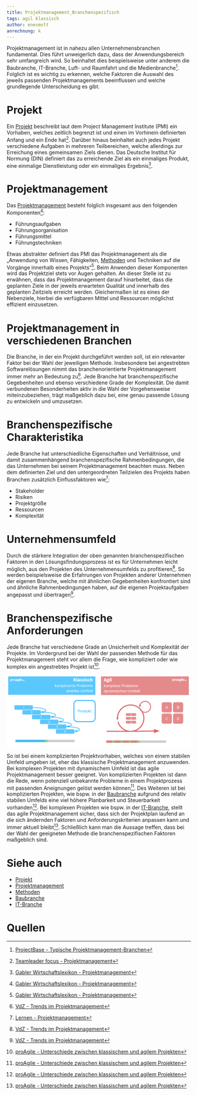 ```yaml
---
title: Projektmanagement_Branchenspezifisch
tags: agil klassisch
author: enesmvlt
anrechnung: k
---
```


Projektmanagement ist in nahezu allen Unternehmensbranchen fundamental. Dies führt unweigerlich dazu, dass der Anwendungsbereich sehr umfangreich wird. So beinhaltet dies beispielsweise unter anderem die Baubranche, IT-Branche, Luft- und Raumfahrt und die Medienbranche[^1].  Folglich ist es wichtig zu erkennen, welche Faktoren die Auswahl des jeweils passenden Projektmanagements beeinflussen und welche grundlegende Unterscheidung es gibt.

# Projekt
Ein [Projekt](Projekt.md) beschreibt laut dem Project Management Institute (PMI) ein Vorhaben, welches zeitlich begrenzt ist und einen im Vorhinein definierten Anfang und ein Ende hat[^2]. Darüber hinaus beinhaltet auch jedes Projekt verschiedene Aufgaben in mehreren Teilbereichen, welche allerdings zur Erreichung eines gemeinsamen Ziels dienen. Das Deutsche Institut für Normung (DIN) definiert das zu erreichende Ziel als ein einmaliges Produkt, eine einmalige Dienstleistung oder ein einmaliges Ergebnis[^3].

# Projektmanagement
Das [Projektmanagement](Projektmanagement.md) besteht folglich insgesamt aus den folgenden Komponenten[^3]: 

* Führungsaufgaben
* Führungsorganisation
* Führungsmittel
* Führungstechniken 

Etwas abstrakter definiert das PMI das Projektmanagement als die „Anwendung von Wissen, Fähigkeiten, [Methoden](Methoden.md) und Techniken auf die Vorgänge innerhalb eines Projekts“[^3]. Beim Anwenden dieser Komponenten wird das Projektziel stets vor Augen gehalten. An dieser Stelle ist zu erwähnen, dass das Projektmanagement darauf hinarbeitet, dass die geplanten Ziele in der jeweils erwarteten Qualität und innerhalb des geplanten Zeitziels erreicht werden. Gleichermaßen ist es eines der Nebenziele, hierbei die verfügbaren Mittel und Ressourcen möglichst effizient einzusetzen.

# Projektmanagement in verschiedenen Branchen
Die Branche, in der ein Projekt durchgeführt werden soll, ist ein relevanter Faktor bei der Wahl der jeweiligen Methode. Insbesondere bei angestrebten Softwarelösungen nimmt das branchenorientierte Projektmanagement immer mehr an Bedeutung zu[^5]. Jede Branche hat branchenspezifische Gegebenheiten und ebenso verschiedene Grade der Komplexität. Die damit verbundenen Besonderheiten aktiv in die Wahl der Vorgehensweise miteinzubeziehen, trägt maßgeblich dazu bei, eine genau passende Lösung zu entwickeln und umzusetzen. 

# Branchenspezifische Charakteristika
Jede Branche hat unterschiedliche Eigenschaften und Verhältnisse, und damit zusammenhängend branchenspezifische Rahmenbedingungen, die das Unternehmen bei seinem Projektmanagement beachten muss. Neben dem definierten Ziel und den untergeordneten Teilzielen des Projekts haben Branchen zusätzlich Einflussfaktoren wie[^4]: 
- Stakeholder
- Risiken
- Projektgröße
- Ressourcen
- Komplexität

# Unternehmensumfeld
Durch die stärkere Integration der oben genannten branchenspezifischen Faktoren in den Lösungsfindungsprozess ist es für Unternehmen leicht möglich, aus den Projekten des Unternehmensumfelds zu profitieren[^5]. So werden beispielsweise die Erfahrungen von Projekten anderer Unternehmen der eigenen Branche, welche mit ähnlichen Gegebenheiten konfrontiert sind und ähnliche Rahmenbedingungen haben, auf die eigenen Projektaufgaben angepasst und übertragen[^5].

# Branchenspezifische Anforderungen
Jede Branche hat verschiedene Grade an Unsicherheit und Komplexität der Projekte. Im Vordergrund bei der Wahl der passenden Methode für das Projektmanagement steht vor allem die Frage, wie kompliziert oder wie komplex ein angestrebtes Projekt ist[^6].

![Die Zwei Arten von Projekten](Projektmanagement_Branchenspezifisch/Projektarten.png) 

So ist bei einem komplizierten Projektvorhaben, welches von einem stabilen Umfeld umgeben ist, eher das klassische Projektmanagement anzuwenden. Bei komplexen Projekten mit dynamischem Umfeld ist das agile Projektmanagement besser geeignet. Von komplizierten Projekten ist dann die Rede, wenn potenziell unbekannte Probleme in einem Projektprozess mit passenden Aneignungen gelöst werden können[^6]. Des Weiteren ist bei komplizierten Projekten, wie bspw. in der [Baubranche](Bauprojekte.md) aufgrund des relativ stabilen Umfelds eine viel höhere Planbarkeit und Steuerbarkeit vorhanden[^6]. Bei komplexen Projekten wie bspw. in der [IT-Branche](IT-Projekte.md), stellt das agile Projektmanagement sicher, dass sich der Projektplan laufend an die sich ändernden Faktoren und Anforderungskriterien anpassen kann und immer aktuell bleibt[^6]. Schließlich kann man die Aussage treffen, dass bei der Wahl der geeigneten Methode die branchenspezifischen Faktoren maßgeblich sind.




# Siehe auch
* [Projekt](Projekt.md)
* [Projektmanagement](Projektmanagement.md)
* [Methoden](Methoden.md)
* [Baubranche](IT-Projekte.md)
* [IT-Branche](IT-Projekte.md)



# Quellen

[^1]:  [ProjectBase - Typische Projektmanagement-Branchen](https://project-base.org/projektmanagement/branchen/)
[^2]:  [Teamleader focus - Projektmanagement](https://www.teamleader.de/focus/projektmanagement)
[^3]: [Gabler Wirtschaftslexikon - Projektmanagement](https://wirtschaftslexikon.gabler.de/definition/projektmanagement-pm-46130)
[^4]: [Lernen - Projektmanagement](https://www.lernen.net/artikel/projektmanagement-methoden-8018/)
[^5]: [VdZ - Trends im Projektmanagement](https://www.vdz.org/personalmanagement-new-work/trends-im-projektmanagement)
[^6]: [proAgile - Unterschiede zwischen klassischem und agilem Projekten](https://proagile.de/unterschied-klassisch-agil/)



